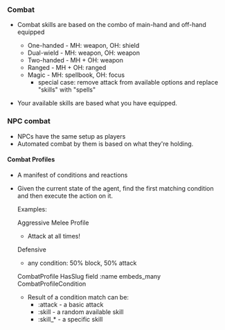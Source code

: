 ### Combat

- Combat skills are based on the combo of main-hand and off-hand equipped

  - One-handed - MH: weapon, OH: shield
  - Dual-wield - MH: weapon, OH: weapon
  - Two-handed - MH + OH: weapon
  - Ranged - MH + OH: ranged
  - Magic - MH: spellbook, OH: focus
    - special case: remove attack from available options and replace "skills" with "spells"

- Your available skills are based what you have equipped.

### NPC combat

- NPCs have the same setup as players
- Automated combat by them is based on what they're holding.

#### Combat Profiles

- A manifest of conditions and reactions
- Given the current state of the agent, find the first matching condition and then execute the action on it.

  Examples:

  Aggressive Melee Profile
  - Attack at all times!

  Defensive
  - any condition: 50% block, 50% attack

  CombatProfile
    HasSlug
    field :name
    embeds_many CombatProfileCondition


  - Result of a condition match can be:
    - :attack - a basic attack
    - :skill - a random available skill
    - :skill_* - a specific skill
